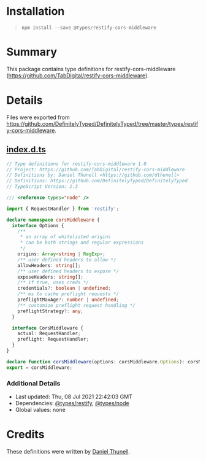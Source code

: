 # Installation
> `npm install --save @types/restify-cors-middleware`

# Summary
This package contains type definitions for restify-cors-middleware (https://github.com/TabDigital/restify-cors-middleware).

# Details
Files were exported from https://github.com/DefinitelyTyped/DefinitelyTyped/tree/master/types/restify-cors-middleware.
## [index.d.ts](https://github.com/DefinitelyTyped/DefinitelyTyped/tree/master/types/restify-cors-middleware/index.d.ts)
````ts
// Type definitions for restify-cors-middleware 1.0
// Project: https://github.com/TabDigital/restify-cors-middleware
// Definitions by: Daniel Thunell <https://github.com/dthunell>
// Definitions: https://github.com/DefinitelyTyped/DefinitelyTyped
// TypeScript Version: 2.3

/// <reference types="node" />

import { RequestHandler } from 'restify';

declare namespace corsMiddleware {
  interface Options {
    /**
     * an array of whitelisted origins
     * can be both strings and regular expressions
     */
    origins: Array<string | RegExp>;
    /** user defined headers to allow */
    allowHeaders: string[];
    /** user defined headers to expose */
    exposeHeaders: string[];
    /** if true, uses creds */
    credentials?: boolean | undefined;
    /** ms to cache preflight requests */
    preflightMaxAge?: number | undefined;
    /** customize preflight request handling */
    preflightStrategy?: any;
  }

  interface CorsMiddleware {
    actual: RequestHandler;
    preflight: RequestHandler;
  }
}

declare function corsMiddleware(options: corsMiddleware.Options): corsMiddleware.CorsMiddleware;
export = corsMiddleware;

````

### Additional Details
 * Last updated: Thu, 08 Jul 2021 22:42:03 GMT
 * Dependencies: [@types/restify](https://npmjs.com/package/@types/restify), [@types/node](https://npmjs.com/package/@types/node)
 * Global values: none

# Credits
These definitions were written by [Daniel Thunell](https://github.com/dthunell).
